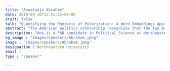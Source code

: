 ```yaml
---
title: "Anastasja Abraham"
date: 2019-09-10T13:51:25+06:00
draft: false
talk: "Quantifying the Rhetoric of Polarization: A Word Embeddings Approach to the American Ideological Divide "
abstract: "The American politics scholarship recognizes that the two major political parties/ideologies are bifurcating, but the degree of polarization in political rhetoric is hard to measure. This research uses word embedding models (WEMs) to measure polarization, tracing ideological bifurcation across hundreds of texts written by proponents of the left and right. I argue that we can quantify different facets of polarization by considering the rhetorical significance of terms the far-right (FR) uses as compared to the left (LW). I review 200+ political groups’ writings across two hand-compiled and hand-coded corpora (LW and FR) with 1.5 million total words. I model each with Word2Vec and query a selection of terms to discern rhetorical trends relating to race, sex/gender, and religion. I analyze distance in vector space between terms across both corpora by using anchor words (i.e. “black,” “women,” “gay,”) and keywords relating to each. I test the anchor-keyword pairs across both corpora to determine their prevalence/usage in each. I map the models in vector space to quantify the rhetorical differences between LW and FR groups, providing novel empirical support for the contention that FR groups react to progressive values with rhetorical strategies geared at halting their progress, fearing status threats. For instance, I queried the anchor term “gay” across both models. In the FR model the keywords “pedophilia” and “polygamy” have high cosine similarities to “gay,” while the words are absent from the LW model. The LW model responds to “gay” with keywords like “rights.” I argue that conceptual differences between LW and FR are broader than contextual differences between certain terms. For some anchor words, the rhetorical frameworks themselves differ. An example comes from querying the anchor word “race.” The LW model shows high cosine similarities to keywords like “ethnicity,” “origin,” and “age,”— descriptive words. The FR model shows high cosine similarities to keywords like “unification,” “realism,” “culture,” and “differences.” Framing on each side occurs in different conceptual spaces; the FR views race through a lens of cultural values tinged with exclusionary orthodoxies. My results show that ideological bifurcation over race, gender/sex, and religion is quantifiable using WEMs, providing a more nuanced understanding of ideological bifurcation on politically salient issues, enabling better mapping of bifurcation across vector space and the polity."
description: "Ana is a PhD candidate in Political Science at Northeastern University. She studies the American Far Right, employing both the traditional frameworks of the Nationalism scholarship and text-as-data/NLP methods in her research." 
bg_image : "images/speakers/Abraham.jpeg"
image : "images/speakers/Abraham.jpeg"
designation : Northeastern University
email : 
type : "speaker"

---
```


